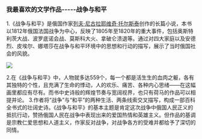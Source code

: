 ### 我最喜欢的文学作品-----战争与和平

1.《战争与和平》是俄国作家[列夫·尼古拉耶维奇·托尔斯泰](https://baike.baidu.com/item/列夫·尼古拉耶维奇·托尔斯泰/1250657)创作的长篇小说，本书以1812年俄国法国战争为中心，反映了1805年至1820年的重大事件，包括奥斯特利茨大战、波罗底诺会战、莫斯科大火、拿破仑溃退等。通过对四大家庭以及安德烈、皮埃尔、娜塔莎在战争与和平环境中的思想和行动的描写，展示了当时俄国社会的风貌。

![](https://iknow-pic.cdn.bcebos.com/f7246b600c3387443bea764e5f0fd9f9d72aa0d1?x-bce-process=image%2Fresize%2Cm_lfit%2Cw_600%2Ch_800%2Climit_1%2Fquality%2Cq_85%2Fformat%2Cf_auto)

2.在《战争与和平》中，人物就多达559个，每一个都是活生生的血肉之躯，各有其独特的个性，且充满了生命的悸动，人的欢乐、痛苦、各种内心思绪——在这幅画里都应有尽有。而书中史诗般的辉煌节奏与宽阔视界，也只有荷马的作品可以相提并论。                                                                                                                      3.作者将“战争”与“和平”的两种生活、两条线索交叉描写，构成一部百科全书式的壮阔史诗。《战争与和平》的基本主题是肯定这次战争中俄国人民正义的抵抗行动，赞扬俄国人民在战争中表现出来的爱国热情和英雄主义。但作品的基调是宗教仁爱思想和人道主义，作家反对战争，对战争各方的受难并都给予了深切的同情。